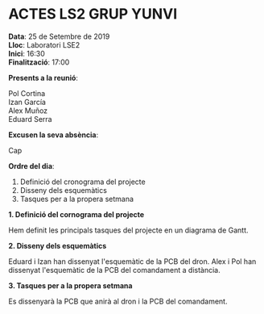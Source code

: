 # ACTES LS2 GRUP YUNVI


**Data**: 25 de Setembre de 2019  
**Lloc**: Laboratori LSE2  
**Inici**: 16:30  
**Finalització**: 17:00  


**Presents a la reunió**:   


Pol Cortina  
Izan García  
Alex Muñoz  
Eduard Serra  

**Excusen la seva absència**:


Cap

**Ordre del dia**:


1. Definició del cronograma del projecte  
2. Disseny dels esquemàtics  
3. Tasques per a la propera setmana  

**1. Definició del cornograma del projecte**


Hem definit les principals tasques del projecte en un diagrama de Gantt.

**2. Disseny dels esquemàtics**


Eduard i Izan han dissenyat l'esquemàtic de la PCB del dron.
Alex i Pol han dissenyat l'esquemàtic de la PCB del comandament a distància.

**3. Tasques per a la propera setmana**


Es dissenyarà la PCB que anirà al dron i la PCB del comandament.



